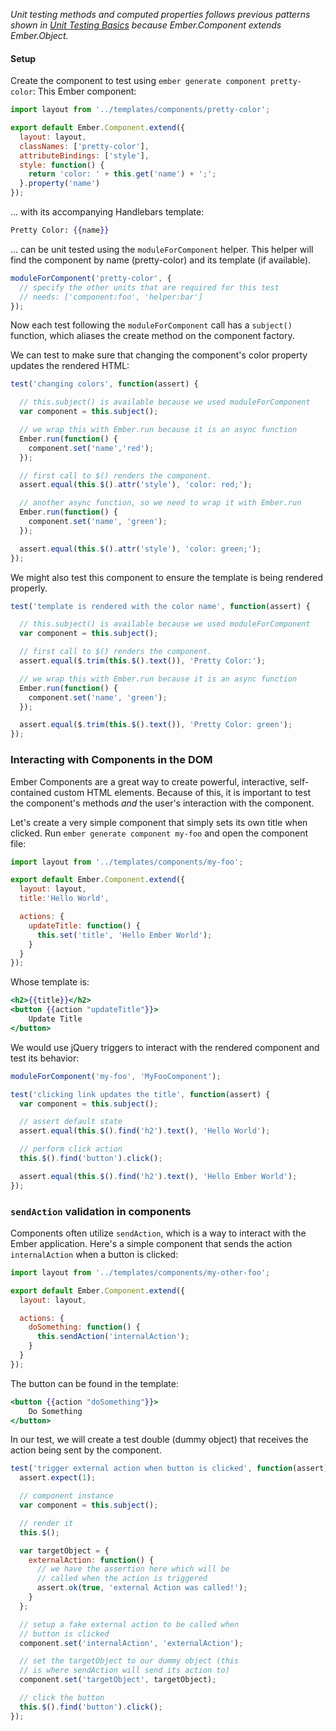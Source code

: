 _Unit testing methods and computed properties follows previous patterns shown
in [Unit Testing Basics] because Ember.Component extends Ember.Object._

#### Setup

Create the component to test using `ember generate component pretty-color`:
This Ember component:

```javascript {data-filename=app/components/pretty-color.js}
import layout from '../templates/components/pretty-color';

export default Ember.Component.extend({
  layout: layout,
  classNames: ['pretty-color'],
  attributeBindings: ['style'],
  style: function() {
    return 'color: ' + this.get('name') + ';';
  }.property('name')
});
```

... with its accompanying Handlebars template:

```handlebars {data-filename=app/templates/components/pretty-color.hbs}
Pretty Color: {{name}}
```

... can be unit tested using the `moduleForComponent` helper.
This helper will find the component by name (pretty-color) and its template (if
available).

```javascript {data-filename=tests/unit/components/pretty-color-test.js}
moduleForComponent('pretty-color', {
  // specify the other units that are required for this test
  // needs: ['component:foo', 'helper:bar']
});
```

Now each test following the `moduleForComponent` call has a `subject()` function,
which aliases the create method on the component factory.

We can test to make sure that changing the component's color property updates
the rendered HTML:

```javascript {data-filename=tests/unit/components/pretty-color-test.js}
test('changing colors', function(assert) {

  // this.subject() is available because we used moduleForComponent
  var component = this.subject();

  // we wrap this with Ember.run because it is an async function
  Ember.run(function() {
    component.set('name','red');
  });

  // first call to $() renders the component.
  assert.equal(this.$().attr('style'), 'color: red;');

  // another async function, so we need to wrap it with Ember.run
  Ember.run(function() {
    component.set('name', 'green');
  });

  assert.equal(this.$().attr('style'), 'color: green;');
});
```

We might also test this component to ensure the template is being
rendered properly.

```javascript {data-filename=tests/unit/components/pretty-color-test.js}
test('template is rendered with the color name', function(assert) {

  // this.subject() is available because we used moduleForComponent
  var component = this.subject();

  // first call to $() renders the component.
  assert.equal($.trim(this.$().text()), 'Pretty Color:');

  // we wrap this with Ember.run because it is an async function
  Ember.run(function() {
    component.set('name', 'green');
  });

  assert.equal($.trim(this.$().text()), 'Pretty Color: green');
});
```

### Interacting with Components in the DOM

Ember Components are a great way to create powerful, interactive, self-contained
custom HTML elements. Because of this, it is important to test the
component's methods _and_ the user's interaction with the component.

Let's create a very simple component that simply sets its own
title when clicked. Run `ember generate component my-foo` and open the
component file:

```javascript {data-filename=app/components/my-foo.js}
import layout from '../templates/components/my-foo';

export default Ember.Component.extend({
  layout: layout,
  title:'Hello World',

  actions: {
    updateTitle: function() {
      this.set('title', 'Hello Ember World');
    }
  }
});
```

Whose template is:

```handlebars {data-filename=app/templates/components/my-foo.hbs}
<h2>{{title}}</h2>
<button {{action "updateTitle"}}>
    Update Title
</button>
```

We would use jQuery triggers to interact with the rendered component
and test its behavior:

```javascript {data-filename=tests/unit/components/my-foo-test.js}
moduleForComponent('my-foo', 'MyFooComponent');

test('clicking link updates the title', function(assert) {
  var component = this.subject();

  // assert default state
  assert.equal(this.$().find('h2').text(), 'Hello World');

  // perform click action
  this.$().find('button').click();

  assert.equal(this.$().find('h2').text(), 'Hello Ember World');
});
```

### `sendAction` validation in components

Components often utilize `sendAction`, which is a way to interact with the Ember
application. Here's a simple component that sends the action `internalAction`
when a button is clicked:

```javascript {data-filename=app/components/my-other-foo.js}
import layout from '../templates/components/my-other-foo';

export default Ember.Component.extend({
  layout: layout,

  actions: {
    doSomething: function() {
      this.sendAction('internalAction');
    }
  }
});
```

The button can be found in the template:

```handlebars {data-filename=app/templates/components/my-other-foo.hbs}
<button {{action "doSomething"}}>
    Do Something
</button>
```

In our test, we will create a test double (dummy object) that receives
the action being sent by the component.

```javascript {data-filename=tests/unit/components/my-other-foo.js}
test('trigger external action when button is clicked', function(assert) {
  assert.expect(1);

  // component instance
  var component = this.subject();

  // render it
  this.$();

  var targetObject = {
    externalAction: function() {
      // we have the assertion here which will be
      // called when the action is triggered
      assert.ok(true, 'external Action was called!');
    }
  };

  // setup a fake external action to be called when
  // button is clicked
  component.set('internalAction', 'externalAction');

  // set the targetObject to our dummy object (this
  // is where sendAction will send its action to)
  component.set('targetObject', targetObject);

  // click the button
  this.$().find('button').click();
});
```

<!---
### Components Using Other Components

Sometimes components are easier to maintain if they're broken up into parent and child
components. Here is a simple example:

```javascript {data-filename=app/components/my-album.js}
import layout from '../templates/components/my-kittens';

export default Ember.Component.extend({
  layout: layout,
  tagName: 'img',
  attributeBindings: ['width', 'height', 'src'],
  src: function() {
    return 'http://placekitten.com/' + this.get('width') + '/' + this.get('height');
  }.property('width', 'height')
});
```

```handlebars {data-filename=app/templates/components/my-album.hbs}
<h3>{{title}}</h3>
{{yield}}
```

```javascript {data-filename=app/components/my-kitten.js}
import layout from '../templates/components/my-kitten';

export default Ember.Component.extend({
  layout: layout,
  tagName: 'img',
  attributeBindings: ['width', 'height', 'src'],
  src: function() {
    return 'http://placekitten.com/' + this.get('width') + '/' + this.get('height');
  }.property('width', 'height')
});
```

Usage of this component might look something like this:

```handlebars
{{#my-album title="Cats"}}
  {{my-kitten width="200" height="300"}}
  {{my-kitten width="100" height="100"}}
  {{my-kitten width="50" height="50"}}
{{/my-album}}
```

Using the `needs` callback greatly simplifies testing components
with a parent-child relationship.

```javascript {data-filename=tests/unit/components/my-album-test.js}
moduleForComponent('my-album', {
  // specify the other units that are required for this test
  needs: ['component:my-kitten']
});


test('renders kittens', function(assert) {
  assert.expect(2);

  // component instance
  var component = this.subject({
    title: 'Cats',
    template: Ember.Handlebars.compile(
      '{{my-kitten width="200" height="300"}}' +
      '{{my-kitten width="100" height="100"}}' +
      '{{my-kitten width="50" height="50"}}'
    )
  });

  // Render the component
  this.$();

  // perform assertions
  assert.equal(this.$().find('h3:contains("Cats")').length, 1);
  assert.equal(this.$().find('img').length, 3);
});
```
-->

[Unit Testing Basics]: ../unit-testing-basics/
